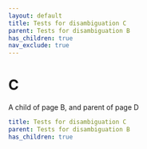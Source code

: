 ```yaml
---
layout: default
title: Tests for disambiguation C
parent: Tests for disambiguation B
has_children: true
nav_exclude: true
---
```


# C

A child of page B, and parent of page D

```yaml
title: Tests for disambiguation C
parent: Tests for disambiguation B
has_children: true
```
